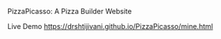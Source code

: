 PizzaPicasso: A Pizza Builder Website

Live Demo https://drshtijivani.github.io/PizzaPicasso/mine.html
